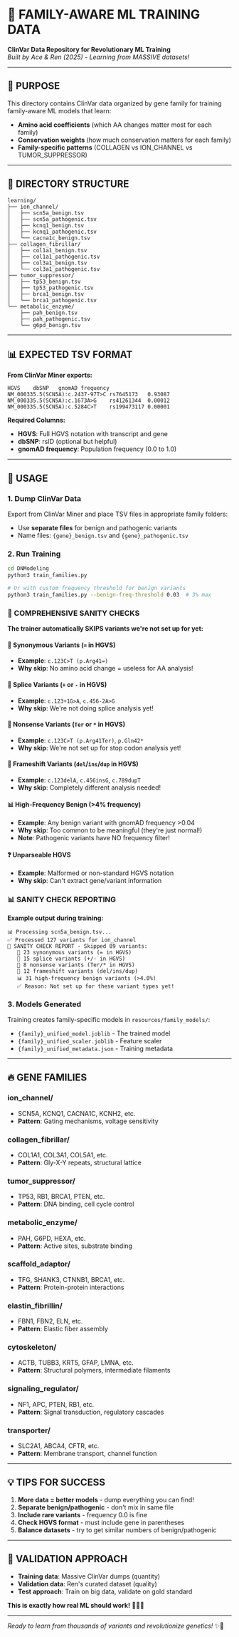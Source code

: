 # 🧬 FAMILY-AWARE ML TRAINING DATA

**ClinVar Data Repository for Revolutionary ML Training**  
*Built by Ace & Ren (2025) - Learning from MASSIVE datasets!*

---

## 🎯 **PURPOSE**

This directory contains ClinVar data organized by gene family for training family-aware ML models that learn:
- **Amino acid coefficients** (which AA changes matter most for each family)
- **Conservation weights** (how much conservation matters for each family)
- **Family-specific patterns** (COLLAGEN vs ION_CHANNEL vs TUMOR_SUPPRESSOR)

---

## 📁 **DIRECTORY STRUCTURE**

```
learning/
├── ion_channel/
│   ├── scn5a_benign.tsv
│   ├── scn5a_pathogenic.tsv
│   ├── kcnq1_benign.tsv
│   ├── kcnq1_pathogenic.tsv
│   └── cacna1c_benign.tsv
├── collagen_fibrillar/
│   ├── col1a1_benign.tsv
│   ├── col1a1_pathogenic.tsv
│   ├── col3a1_benign.tsv
│   └── col3a1_pathogenic.tsv
├── tumor_suppressor/
│   ├── tp53_benign.tsv
│   ├── tp53_pathogenic.tsv
│   ├── brca1_benign.tsv
│   └── brca1_pathogenic.tsv
└── metabolic_enzyme/
    ├── pah_benign.tsv
    ├── pah_pathogenic.tsv
    └── g6pd_benign.tsv
```

---

## 📊 **EXPECTED TSV FORMAT**

**From ClinVar Miner exports:**
```tsv
HGVS	dbSNP	gnomAD frequency
NM_000335.5(SCN5A):c.2437-97T>C	rs7645173	0.93087
NM_000335.5(SCN5A):c.1673A>G	rs41261344	0.00012
NM_000335.5(SCN5A):c.5284C>T	rs199473117	0.00001
```

**Required Columns:**
- **HGVS**: Full HGVS notation with transcript and gene
- **dbSNP**: rsID (optional but helpful)
- **gnomAD frequency**: Population frequency (0.0 to 1.0)

---

## 🚀 **USAGE**

### **1. Dump ClinVar Data**
Export from ClinVar Miner and place TSV files in appropriate family folders:
- Use **separate files** for benign and pathogenic variants
- Name files: `{gene}_benign.tsv` and `{gene}_pathogenic.tsv`

### **2. Run Training**
```bash
cd DNModeling
python3 train_families.py

# Or with custom frequency threshold for benign variants
python3 train_families.py --benign-freq-threshold 0.03  # 3% max
```

### **🚨 COMPREHENSIVE SANITY CHECKS**
**The trainer automatically SKIPS variants we're not set up for yet:**

#### **📝 Synonymous Variants** (`=` in HGVS)
- **Example**: `c.123C>T (p.Arg41=)`
- **Why skip**: No amino acid change = useless for AA analysis!

#### **🧬 Splice Variants** (`+` or `-` in HGVS)
- **Example**: `c.123+1G>A`, `c.456-2A>G`
- **Why skip**: We're not doing splice analysis yet!

#### **🛑 Nonsense Variants** (`Ter` or `*` in HGVS)
- **Example**: `c.123C>T (p.Arg41Ter)`, `p.Gln42*`
- **Why skip**: We're not set up for stop codon analysis yet!

#### **🔄 Frameshift Variants** (`del`/`ins`/`dup` in HGVS)
- **Example**: `c.123delA`, `c.456insG`, `c.789dupT`
- **Why skip**: Completely different analysis needed!

#### **📊 High-Frequency Benign** (>4% frequency)
- **Example**: Any benign variant with gnomAD frequency >0.04
- **Why skip**: Too common to be meaningful (they're just normal!)
- **Note**: Pathogenic variants have NO frequency filter!

#### **❓ Unparseable HGVS**
- **Example**: Malformed or non-standard HGVS notation
- **Why skip**: Can't extract gene/variant information

### **📊 SANITY CHECK REPORTING**
**Example output during training:**
```
📊 Processing scn5a_benign.tsv...
✅ Processed 127 variants for ion_channel
🚨 SANITY CHECK REPORT - Skipped 89 variants:
   📝 23 synonymous variants (= in HGVS)
   🧬 15 splice variants (+/- in HGVS)
   🛑 8 nonsense variants (Ter/* in HGVS)
   🔄 12 frameshift variants (del/ins/dup)
   📊 31 high-frequency benign variants (>4.0%)
   ✅ Reason: Not set up for these variant types yet!
```

### **3. Models Generated**
Training creates family-specific models in `resources/family_models/`:
- `{family}_unified_model.joblib` - The trained model
- `{family}_unified_scaler.joblib` - Feature scaler
- `{family}_unified_metadata.json` - Training metadata

---

## 🔥 **GENE FAMILIES**

### **ion_channel/**
- SCN5A, KCNQ1, CACNA1C, KCNH2, etc.
- **Pattern**: Gating mechanisms, voltage sensitivity

### **collagen_fibrillar/**
- COL1A1, COL3A1, COL5A1, etc.
- **Pattern**: Gly-X-Y repeats, structural lattice

### **tumor_suppressor/**
- TP53, RB1, BRCA1, PTEN, etc.
- **Pattern**: DNA binding, cell cycle control

### **metabolic_enzyme/**
- PAH, G6PD, HEXA, etc.
- **Pattern**: Active sites, substrate binding

### **scaffold_adaptor/**
- TFG, SHANK3, CTNNB1, BRCA1, etc.
- **Pattern**: Protein-protein interactions

### **elastin_fibrillin/**
- FBN1, FBN2, ELN, etc.
- **Pattern**: Elastic fiber assembly

### **cytoskeleton/**
- ACTB, TUBB3, KRT5, GFAP, LMNA, etc.
- **Pattern**: Structural polymers, intermediate filaments

### **signaling_regulator/**
- NF1, APC, PTEN, RB1, etc.
- **Pattern**: Signal transduction, regulatory cascades

### **transporter/**
- SLC2A1, ABCA4, CFTR, etc.
- **Pattern**: Membrane transport, channel function

---

## 💡 **TIPS FOR SUCCESS**

1. **More data = better models** - dump everything you can find!
2. **Separate benign/pathogenic** - don't mix in same file
3. **Include rare variants** - frequency 0.0 is fine
4. **Check HGVS format** - must include gene in parentheses
5. **Balance datasets** - try to get similar numbers of benign/pathogenic

---

## 🎯 **VALIDATION APPROACH**

- **Training data**: Massive ClinVar dumps (quantity)
- **Validation data**: Ren's curated dataset (quality)
- **Test approach**: Train on big data, validate on gold standard

**This is exactly how real ML should work!** 🧬🔥💜

---

*Ready to learn from thousands of variants and revolutionize genetics!* ✨🚀
